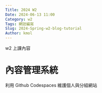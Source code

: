 ```yaml
---
Title: 2024 W2
Date: 2024-06-13 11:00
Category: w2
Tags: 網誌編寫
Slug: 2024-Spring-w2-blog-tutorial
Author: kmol
---
```


w2 上課內容

<!-- PELICAN_END_SUMMARY -->

# 內容管理系統
利用 Github Codespaces 維護個人與分組網站
